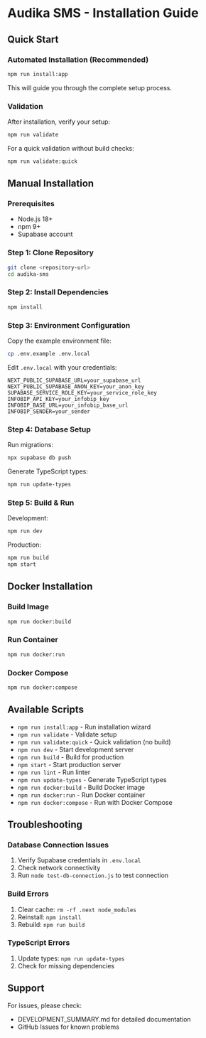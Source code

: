 # Audika SMS - Installation Guide

## Quick Start

### Automated Installation (Recommended)

```bash
npm run install:app
```

This will guide you through the complete setup process.

### Validation

After installation, verify your setup:

```bash
npm run validate
```

For a quick validation without build checks:

```bash
npm run validate:quick
```

## Manual Installation

### Prerequisites

- Node.js 18+ 
- npm 9+
- Supabase account

### Step 1: Clone Repository

```bash
git clone <repository-url>
cd audika-sms
```

### Step 2: Install Dependencies

```bash
npm install
```

### Step 3: Environment Configuration

Copy the example environment file:

```bash
cp .env.example .env.local
```

Edit `.env.local` with your credentials:

```env
NEXT_PUBLIC_SUPABASE_URL=your_supabase_url
NEXT_PUBLIC_SUPABASE_ANON_KEY=your_anon_key
SUPABASE_SERVICE_ROLE_KEY=your_service_role_key
INFOBIP_API_KEY=your_infobip_key
INFOBIP_BASE_URL=your_infobip_base_url
INFOBIP_SENDER=your_sender
```

### Step 4: Database Setup

Run migrations:

```bash
npx supabase db push
```

Generate TypeScript types:

```bash
npm run update-types
```

### Step 5: Build & Run

Development:

```bash
npm run dev
```

Production:

```bash
npm run build
npm start
```

## Docker Installation

### Build Image

```bash
npm run docker:build
```

### Run Container

```bash
npm run docker:run
```

### Docker Compose

```bash
npm run docker:compose
```

## Available Scripts

- `npm run install:app` - Run installation wizard
- `npm run validate` - Validate setup
- `npm run validate:quick` - Quick validation (no build)
- `npm run dev` - Start development server
- `npm run build` - Build for production
- `npm start` - Start production server
- `npm run lint` - Run linter
- `npm run update-types` - Generate TypeScript types
- `npm run docker:build` - Build Docker image
- `npm run docker:run` - Run Docker container
- `npm run docker:compose` - Run with Docker Compose

## Troubleshooting

### Database Connection Issues

1. Verify Supabase credentials in `.env.local`
2. Check network connectivity
3. Run `node test-db-connection.js` to test connection

### Build Errors

1. Clear cache: `rm -rf .next node_modules`
2. Reinstall: `npm install`
3. Rebuild: `npm run build`

### TypeScript Errors

1. Update types: `npm run update-types`
2. Check for missing dependencies

## Support

For issues, please check:
- DEVELOPMENT_SUMMARY.md for detailed documentation
- GitHub Issues for known problems
